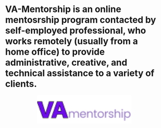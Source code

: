 # VA-Mentorship is an online mentosrship program contacted by self-employed professional, who works remotely (usually from a home office) to provide administrative, creative, and technical assistance to a variety of clients. 

 <div align="center">
    <img src="assets/images/va.png" width="300px"</img> 
</div>
